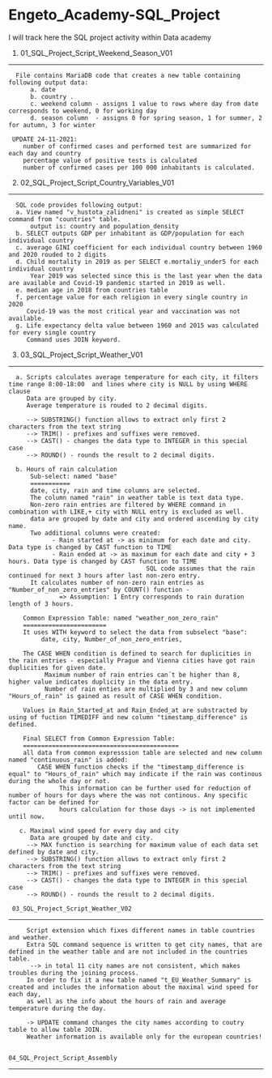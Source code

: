 # Engeto_Academy-SQL_Project
I will track here the SQL project activity within Data academy

1. 01_SQL_Project_Script_Weekend_Season_V01
----------------------------------------
      File contains MariaDB code that creates a new table containing following output data:
          a. date
          b. country .
          c. weekend column - assigns 1 value to rows where day from date corresponds to weekend, 0 for working day
          d. season column  - assigns 0 for spring season, 1 for summer, 2 for autumn, 3 for winter
      
     UPDATE 24-11-2021:
 		number of confirmed cases and performed test are summarized for each day and country
		percentage value of positive tests is calculated
		number of confirmed cases per 100 000 inhabitants is calculated.

2. 02_SQL_Project_Script_Country_Variables_V01
----------------------------------------
      SQL code provides following output:
      a. View named "v_hustota_zalidneni" is created as simple SELECT command from "countries" table. 
          output is: country and population_density
      b. SELECT outputs GDP per inhabitant as GDP/population for each individual country
      c. average GINI coefficient for each individual country between 1960 and 2020 rouded to 2 digits
      d. Child mortality in 2019 as per SELECT e.mortaliy_under5 for each individual country
          Year 2019 was selected since this is the last year when the data are available and Covid-19 pandemic started in 2019 as well. 
      e. median age in 2018 from countries table
      f. percentage value for each religion in every single country in 2020
         Covid-19 was the most critical year and vaccination was not available.  
      g. Life expectancy delta value between 1960 and 2015 was calculated for every single country
         Command uses JOIN keyword. 
         
 3. 03_SQL_Project_Script_Weather_V01
----------------------------------------
      a. Scripts calculates average temperature for each city, it filters time range 8:00-18:00  and lines where city is NULL by using WHERE clause
         Data are grouped by city.
         Average temperature is rouded to 2 decimal digits. 
         
         --> SUBSTRING() function allows to extract only first 2 characters from the text string
         --> TRIM() - prefixes and suffixes were removed. 
         --> CAST() - changes the data type to INTEGER in this special case
         --> ROUND() - rounds the result to 2 decimal digits. 
         
      b. Hours of rain calculation
          Sub-select: named "base"
          ===========
          date, city, rain and time columns are selected. 
          The column named "rain" in weather table is text data type. 
          Non-zero rain entries are filtered by WHERE command in combination with LIKE,+ city with NULL entry is excluded as well. 
          data are grouped by date and city and ordered ascending by city name. 
          Two additional columns were created:
                - Rain started at -> as minimum for each date and city. Data type is changed by CAST function to TIME 
                - Rain ended at -> as maximum for each date and city + 3 hours. Data type is changed by CAST function to TIME
                                          SQL code assumes that the rain continued for next 3 hours after last non-zero entry. 
          It calculates number of non-zero rain entries as "Number_of_non_zero_entries" by COUNT() function - 
                  => Assumption: 1 Entry corresponds to rain duration length of 3 hours. 
          
        Common Expression Table: named "weather_non_zero_rain"
        =======================
        It uses WITH keyword to select the data from subselect "base":
             date, city, Number_of_non_zero_entries, 
        
        The CASE WHEN condition is defined to search for duplicities in the rain entries - especially Prague and Vienna cities have got rain duplicities for given date. 
              Maximum number of rain entries can´t be higher than 8, higher value indicates duplicity in the data entry.
              Number of rain enties are multiplied by 3 and new column "Hours_of_rain" is gained as result of CASE WHEN condition. 
        
        Values in Rain_Started_at and Rain_Ended_at are substracted by using of fuction TIMEDIFF and new column "timestamp_difference" is defined. 
       
        Final SELECT from Common Expression Table:
        ===========================================
        all data from common expresssion table are selected and new column named "continuous_rain" is added:
            CASE WHEN function checks if the "timestamp_difference is equal" to "Hours_of_rain" which may indicate if the rain was continous during the whole day or not. 
                  This information can be further used for reduction of number of hours for days where the was not continous. Any specific factor can be defined for 
                  hours calculation for those days -> is not implemented until now. 
       
       c. Maximal wind speed for every day and city 
          Data are grouped by date and city. 
         --> MAX function is searching for maximum value of each data set defined by date and city. 
         --> SUBSTRING() function allows to extract only first 2 characters from the text string
         --> TRIM() - prefixes and suffixes were removed. 
         --> CAST() - changes the data type to INTEGER in this special case
         --> ROUND() - rounds the result to 2 decimal digits. 
         
     03_SQL_Project_Script_Weather_V02
----------------------------------------
      
         Script extension which fixes different names in table countries and weather.
         Extra SQL command sequence is written to get city names, that are defined in the weather table and are not included in the countries table. 
          --> in total 11 city names are not consistent, which makes troubles during the joining process. 
         In order to fix it a new table named "t_EU_Weather_Summary" is created and includes the information about the maximal wind speed for each day,
         as well as the info about the hours of rain and average temperature during the day.
         
         -> UPDATE command changes the city names according to coutry table to allow table JOIN.
         Weather information is available only for the european countries!

         
	04_SQL_Project_Script_Assembly
----------------------------------------
	

   
             
